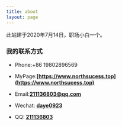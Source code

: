 ```yaml
---
title: about
layout: page
---
```


此站建于2020年7月14日，职场小白一个。

### 我的联系方式

- Phone:+86 19802896569


- MyPage:**[https://www.northsucess.top](https://www.northsucess.top)**

- Email:**[211136803@qq.com](http://mail.qq.com/cgi-bin/qm_share?t=qm_mailme&email=sYOAgICCh4mBgvHAwJ-S3tw)**

- Wechat: **[daye0923]()**


- QQ: **[211136803](http://wpa.qq.com/msgrd?v=3&uin=211136803&site=qq&menu=yes)**






